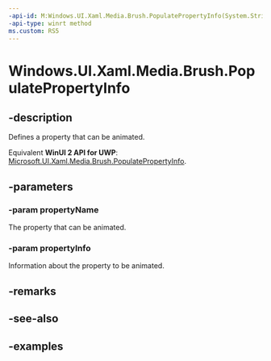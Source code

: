 ```yaml
---
-api-id: M:Windows.UI.Xaml.Media.Brush.PopulatePropertyInfo(System.String,Windows.UI.Composition.AnimationPropertyInfo)
-api-type: winrt method
ms.custom: RS5
---
```


<!-- Method syntax.
public void Brush.PopulatePropertyInfo(String propertyName, AnimationPropertyInfo propertyInfo)
-->

# Windows.UI.Xaml.Media.Brush.PopulatePropertyInfo

## -description

Defines a property that can be animated.

Equivalent **WinUI 2 API for UWP**: [Microsoft.UI.Xaml.Media.Brush.PopulatePropertyInfo](/windows/winui/api/microsoft.ui.xaml.media.brush.populatepropertyinfo).

## -parameters
### -param propertyName

The property that can be animated.

### -param propertyInfo

Information about the property to be animated.

## -remarks

## -see-also

## -examples

